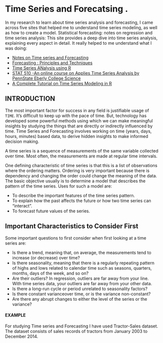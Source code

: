 # Time Series and Forecatsing .
 In my research to learn about time series analysis and forecasting, I came across five sites that helped me to understand time series modeling, as well as how to create a model.
 Statistical forecasting: notes on regression and time series analysis: This site provides a deep dive into time series analysis, explaining every aspect in detail. It really helped to me understand what I was doing:
 * [Notes on Time series and Forecasting](http://people.duke.edu/~rnau/411home.htm)
 * [Forecasting : Principles and Techniques](https://otexts.org/fpp2/)
 * [Time Series ANalysis using R](https://a-little-book-of-r-for-time-series.readthedocs.io/en/latest/)
 * [STAT 510 -An online course on Applies Time Series Analysis by PennState Eberly College Science](https://onlinecourses.science.psu.edu/stat510/)
 * [A Complete Tutorial on Time Series Modeling in R](https://www.analyticsvidhya.com/blog/2015/12/complete-tutorial-time-series-modeling/)

## INTRODUCTION
The most important factor for success in any field is justifiable usage of `TIME`. It’s difficult to keep up with the pace of time.  But, technology has developed some powerful methods using which we can make meaningful insights by studying the things that are directly or indirectly influenced by time. Time Series and Forecasting involves working on time (years, days, hours, minutes) based data, to derive hidden insights to make informed decision making.	

A time series is a sequence of measurements of the same variable collected over time.  Most often, the measurements are made at regular time intervals.

One defining characteristic of time series is that this is a list of observations where the ordering matters.  Ordering is very important because there is dependency and changing the order could change the meaning of the data.
The basic objective usually is to determine a model that describes the pattern of the time series.  Uses for such a model are:
* To describe the important features of the time series pattern.
* To explain how the past affects the future or how two time series can “interact”.
* To forecast future values of the series.

## Important Characteristics to Consider First
Some important questions to first consider when first looking at a time series are:
* Is there a trend, meaning that, on average, the measurements tend to increase (or decrease) over time?
* Is there seasonality, meaning that there is a regularly repeating pattern of highs and lows related to calendar time such as seasons, quarters, months, days of the week, and so on?
* Are their outliers? In regression, outliers are far away from your line. With time series data, your outliers are far away from your other data.
* Is there a long-run cycle or period unrelated to seasonality factors?
* Is there constant varianceover time, or is the variance non-constant?
* Are there any abrupt changes to either the level of the series or the variance?

#### EXAMPLE
For studying Time series and Forecasting I have used Tractor-Sales dataset.
The dataset consists of sales records of tractors from January 2003 to December 2014.
